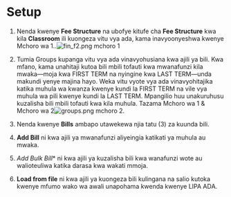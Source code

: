 # Setup
1. Nenda kwenye **Fee Structure** na ubofye kitufe cha **Fee Structure** kwa kila **Classroom** ili kuongeza vitu vya ada, kama inavyoonyeshwa kwenye Mchoro wa 1..![fin_f2.png](fin_f2.png) mchoro 1
2. Tumia Groups kupanga vitu vya ada vinavyohusiana kwa ajili ya bili. Kwa mfano, kama unahitaji kutoa bili mbili tofauti kwa mwanafunzi kila mwaka—moja kwa FIRST TERM na nyingine kwa LAST TERM—unda makundi yenye majina hayo. Weka vitu vyote vya ada vinavyohitajika katika muhula wa kwanza kwenye kundi la FIRST TERM na vile vya muhula wa pili kwenye kundi la LAST TERM. Mpangilio huu unakuruhusu kuzalisha bili mbili tofauti kwa kila muhula.
   Tazama Mchoro wa 1 & Mchoro wa 2![groups.png](groups.png) mchoro 2.

3. Nenda kwenye **Bills** ambapo utawekewa njia tatu (3) za kuunda bili.

1. **Add Bill** ni kwa ajili ya mwanafunzi aliyeingia katikati ya muhula au mwaka.
2. *Add Bulk Bill** ni kwa ajili ya kuzalisha bili kwa wanafunzi wote au walioteuliwa katika darasa kwa wakati mmoja.
3. **Load from file** ni kwa ajili ya kuongeza bili kulingana na salio kutoka kwenye mfumo wako wa awali unapohama kwenda kwenye LIPA ADA.
